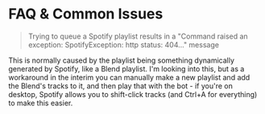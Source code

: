 # FAQ & Common Issues

> Trying to queue a Spotify playlist results in a "Command raised an exception: SpotifyException: http status: 404..." message

This is normally caused by the playlist being something dynamically generated by Spotify, like a Blend playlist. I'm looking into this, but as a workaround in the interim you can manually make a new playlist and add the Blend's tracks to it, and then play that with the bot - if you're on desktop, Spotify allows you to shift-click tracks (and Ctrl+A for everything) to make this easier.
